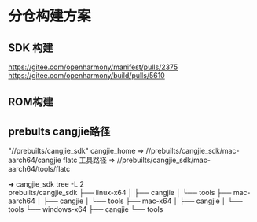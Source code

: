 # 分仓构建方案

## SDK 构建
https://gitee.com/openharmony/manifest/pulls/2375
https://gitee.com/openharmony/build/pulls/5610



## ROM构建



## prebults cangjie路径
"//prebuilts/cangjie_sdk"
cangjie_home =>  //prebuilts/cangjie_sdk/mac-aarch64/cangjie
flatc 工具路径 => //prebuilts/cangjie_sdk/mac-aarch64/tools/flatc

➜  cangjie_sdk tree -L 2        
prebuilts/cangjie_sdk
├── linux-x64
│   ├── cangjie
│   └── tools
├── mac-aarch64
│   ├── cangjie
│   └── tools
├── mac-x64
│   ├── cangjie
│   └── tools
└── windows-x64
    ├── cangjie
    └── tools